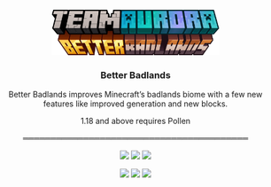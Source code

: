 <p align="center"><img src="https://raw.githubusercontent.com/teamauroramods/BetterBadlands/1.18.x/forge/src/main/resources/logo.png" width=60%></p>
<h3 align="center">Better Badlands</h3>

<p align="center">Better Badlands improves Minecraft’s badlands biome with a few new features like improved generation and new blocks.

</p>
<p align="center">
  1.18 and above requires Pollen
</p>
<p align="center">
═════════════════════════════════════════
</p>
<p align="center">
  <a href="https://discord.gg/VzXSCFp"><img src="https://img.shields.io/discord/440256241932173323?label=&color=844404&labelColor=c46404&logo=Discord&logoColor=844404&style=for-the-badge"></a>
  <a href="https://twitter.com/teamauroramods"><img src="https://img.shields.io/twitter/follow/teamauroramods?label=&color=844404&labelColor=c46404&logo=Twitter&logoColor=844404&style=for-the-badge"></a>
  <a href="https://github.com/teamauroramods/BetterBadlands/blob/1.18.x/LICENSE"><img src="https://img.shields.io/badge/License-All%20rights%20reserved-red.svg?style=for-the-badge&color=844404&labelColor=c46404"></a>
</p>
<p align="center">
  <img src="https://img.shields.io/badge/-Downloads-orange?style=for-the-badge&color=e04e14">
  <a href="https://www.curseforge.com/minecraft/mc-mods/better-badlands"><img src="http://cf.way2muchnoise.eu/395502.svg?badge_style=for_the_badge"></a>
  <a href="https://www.curseforge.com/minecraft/mc-mods/better-badlands"><img src="http://cf.way2muchnoise.eu/versions/395502.svg?badge_style=for_the_badge"></a>
</p>